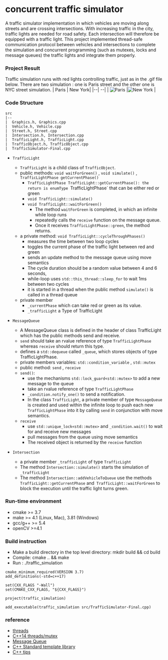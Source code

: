 # concurrent traffic simulator

A traffic simulator implementation in which vehicles are moving along streets and are crossing intersections.
With increasing traffic in the city, traffic lights are needed for road safety. Each intersection will therefore be equipped with a traffic light. This project implemented thread-safe communication protocol between vehicles and intersections to complete the simulation and concurrent programming (such as mutexes, locks and message queues) the traffic lights and integrate them properly.

### Project Result 
Traffic simulation runs with red lights controlling traffic, just as in the .gif file below. There are two simulation : one is Paris street and the other one is NYC street simulation. 
| Paris | New York| 
|--| --| 
| ![Paris](paris.gif)  |![New York](nyc.gif)    |

### Code Structure 
```
src
|--
|  Graphics.h, Graphics.cpp
|  Vehicle.h, Vehicle.cpp
|  Street.h, Street.cpp
|  Intersection.h, Intersection.cpp
|  TrafficLight.h, TrafficLight.cpp
|  TrafficObject.h, TrafficObject.cpp
|  TrafficSimulator-Final.cpp
```

- `TrafficLight`
    - `TrafficLight` is a child class of `TrafficObject`.
    - public methods: `void waitForGreen()` , `void simulate()` , `TrafficLightPhase getCurrentPhase()`
        - `TrafficLightPhase TrafficLight::getCurrentPhase(): the return is enumType `TrafficLightPhase` that can be either red or green 
        - `void TrafficLight::simulate()`
        - `void TrafficLight::waitForGreen()`
            - The method `waitForGreen` is completed, in which an infinite while loop runs 
            - repeatedly calls the `receive` function on the message queue. 
            - Once it receives `TrafficLightPhase::green`, the method returns.
    - a private method: `void TrafficLight::cycleThroughPhases()` 
        - measures the time between two loop cycles 
        - toggles the current phase of the traffic light between red and green
        - sends an update method to the message queue using move semantics
        - The cycle duration should be a random value between 4 and 6 seconds, 
        - while-loop uses `std::this_thread::sleep_for` to wait 1ms between two cycles
        - it is started in a thread when the public method `simulate()` is called in a thread queue
    - private member 
        - `_currentPhase` which can take red or green as its value.
        - `_trafficLight` a Type of TrafficLight

- `MessageQueue`
    - A MessageQueue class is defined in the header of class TrafficLight which has the public methods send and receive.
    - `send` should take an rvalue reference of type `TrafficLightPhase` whereas `receive` should return this type. 
    - defines a `std::dequeue` called `_queue`, which stores objects of type TrafficLightPhase. 
    - private members variables:  `std::condition_variable` ,  `std::mutex` 
    - public method: `send` , `receive`
    - `send()`: 
        - use the mechanisms `std::lock_guard<std::mutex>` to add a new message to the queue
        - take an rvalue reference of type `TrafficLightPhase`
        - `_condition.notify_one()` to send a notification.
        - In the class `TrafficLight`, a private member of type `MessageQueue` is created and used within the infinite loop to push each new `TrafficLightPhase` into it by calling `send` in conjunction with move semantics. 
    - `receive`
        - use `std::unique_lock<std::mutex>` and `_condition.wait()` to wait for and receive new messages  
        - pull messages from the queue using move semantics
        - The received object is returned by the `receive` function
- `Intersection`
    - a private member `_trafficLight` of type `TrafficLight` 
    - The method `Intersection::simulate()` starts the simulation of `_trafficLight`
    - The method `Intersection::addVehicleToQueue` use the methods `TrafficLight::getCurrentPhase` and` TrafficLight::waitForGreen` to block the execution until the traffic light turns green.

### Run-time environment 
- cmake >= 3.7
- make >= 4.1 (Linux, Mac), 3.81 (Windows)
- gcc/g++ >= 5.4
- openCV >=4.1

### Build instruction
- Make a build directory in the top level directory: mkdir build && cd build
- Compile: cmake .. && make
- Run : ./traffic_simulation

```
cmake_minimum_required(VERSION 3.7)
add_definitions(-std=c++17)

set(CXX_FLAGS "-Wall")
set(CMAKE_CXX_FLAGS, "${CXX_FLAGS}")

project(traffic_simulation)

add_executable(traffic_simulation src/TrafficSimulator-Final.cpp)
```
### reference 
- [threads](https://hackernoon.com/learn-c-multi-threading-in-5-minutes-8b881c92941f)
- [C++14 threads/mutex](https://hackernoon.com/learn-c-multi-threading-in-5-minutes-8b881c92941f)
- [Message Queue](https://www.tutorialspoint.com/inter_process_communication/inter_process_communication_message_queues.htm)
- [C++ Standard template library](https://www.modernescpp.com/index.php/c-core-guidelines-rules-for-concurrency-and-parallelism)
- [C++ tips](https://www.acodersjourney.com/top-20-cplusplus-multithreading-mistakes/)
